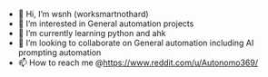 - 👋 Hi, I’m wsnh (worksmartnothard)
- 👀 I’m interested in General automation projects
- 🌱 I’m currently learning python and ahk
- 💞️ I’m looking to collaborate on General automation including AI prompting automation
- 📫 How to reach me @https://www.reddit.com/u/Autonomo369/

<!---
wsnh2022/wsnh2022 is a ✨ special ✨ repository because its `README.md` (this file) appears on your GitHub profile.
You can click the Preview link to take a look at your changes.
--->
